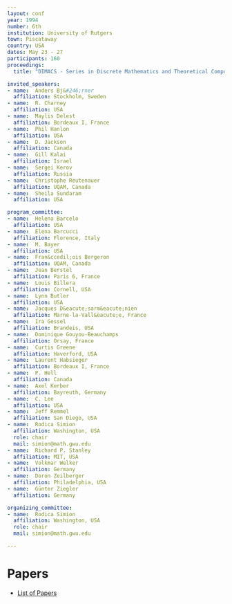 ```yaml
---
layout: conf
year: 1994
number: 6th
institution: University of Rutgers
town: Piscataway
country: USA
dates: May 23 - 27
participants: 160
proceedings:
  title: "DIMACS - Series in Discrete Mathematics and Theoretical Computer Science; Volume: 24; 1996; 198 pp;"

invited_speakers:
- name:  Anders Bj&#246;rner
  affiliation: Stockholm, Sweden
- name:  R. Charney
  affiliation: USA
- name:  Maylis Delest
  affiliation: Bordeaux I, France
- name:  Phil Hanlon
  affiliation: USA
- name:  D. Jackson
  affiliation: Canada
- name:  Gill Kalai
  affiliation: Israel
- name:  Sergei Kerov
  affiliation: Russia
- name:  Christophe Reutenauer
  affiliation: UQAM, Canada
- name:  Sheila Sundaram
  affiliation: USA

program_committee:
- name:  Helena Barcelo
  affiliation: USA
- name:  Elena Barcucci
  affiliation: Florence, Italy
- name:  M. Bayer
  affiliation: USA
- name:  Fran&ccedil;ois Bergeron
  affiliation: UQAM, Canada
- name:  Jean Berstel
  affiliation: Paris 6, France
- name:  Louis Billera
  affiliation: Cornell, USA
- name:  Lynn Butler
  affiliation: USA
- name:  Jacques D&eacute;sarm&eacute;nien
  affiliation: Marne-la-Vall&eacute;e, France
- name:  Ira Gessel
  affiliation: Brandeis, USA
- name:  Dominique Gouyou-Beauchamps
  affiliation: Orsay, France
- name:  Curtis Greene
  affiliation: Haverford, USA
- name:  Laurent Habsieger
  affiliation: Bordeaux I, France
- name:  P. Hell
  affiliation: Canada
- name:  Axel Kerber
  affiliation: Bayreuth, Germany
- name:  C. Lee
  affiliation: USA
- name:  Jeff Remmel
  affiliation: San Diego, USA
- name:  Rodica Simion
  affiliation: Washington, USA
  role: chair
  mail: simion@math.gwu.edu
- name:  Richard P. Stanley
  affiliation: MIT, USA
- name:  Volkmar Welker
  affiliation: Germany
- name:  Doron Zeilberger
  affiliation: Philadelphia, USA
- name:  Günter Ziegler
  affiliation: Germany

organizing_committee:
- name:  Rodica Simion
  affiliation: Washington, USA
  role: chair
  mail: simion@math.gwu.edu

---
```

# Papers

- <A HREF="articles.html">List of Papers</A>
